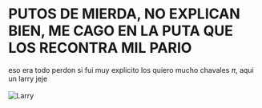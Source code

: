 # PUTOS DE MIERDA, NO EXPLICAN BIEN, ME CAGO EN LA PUTA QUE LOS RECONTRA MIL PARIO
eso era todo perdon si fui muy explicito los quiero mucho chavales $\pi$, aqui un larry jeje<br><br>
![Larry](https://pm1.aminoapps.com/6517/19e66dd9c2542a1b818872048dd84f9224d1fcb0_00.jpg)
